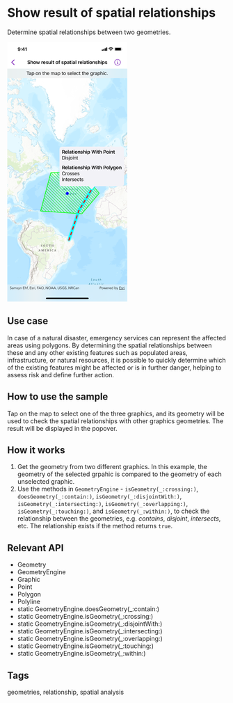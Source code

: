 # Show result of spatial relationships

Determine spatial relationships between two geometries.

![Screenshot of show result of spatial relationships sample](show-result-of-spatial-relationships.png)

## Use case

In case of a natural disaster, emergency services can represent the affected areas using polygons. By determining the spatial relationships between these and any other existing features such as populated areas, infrastructure, or natural resources, it is possible to quickly determine which of the existing features might be affected or is in further danger, helping to assess risk and define further action.

## How to use the sample

Tap on the map to select one of the three graphics, and its geometry will be used to check the spatial relationships with other graphics geometries. The result will be displayed in the popover.

## How it works

1. Get the geometry from two different graphics. In this example, the geometry of the selected grpahic is compared to the geometry of each unselected graphic.
2. Use the methods in `GeometryEngine` - `isGeometry(_:crossing:)`, `doesGeometry(_:contain:)`, `isGeometry(_:disjointWith:)`, `isGeometry(_:intersecting:)`, `isGeometry(_:overlapping:)`, `isGeometry(_:touching:)`, and `isGeometry(_:within:)`, to check the relationship between the geometries, e.g. *contains*, *disjoint*, *intersects*, etc. The relationship exists if the method returns `true`.

## Relevant API

* Geometry
* GeometryEngine
* Graphic
* Point
* Polygon
* Polyline
* static GeometryEngine.doesGeometry(_:contain:)
* static GeometryEngine.isGeometry(_:crossing:)
* static GeometryEngine.isGeometry(_:disjointWith:)
* static GeometryEngine.isGeometry(_:intersecting:)
* static GeometryEngine.isGeometry(_:overlapping:)
* static GeometryEngine.isGeometry(_:touching:)
* static GeometryEngine.isGeometry(_:within:)

## Tags

geometries, relationship, spatial analysis